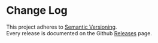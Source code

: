 # Change Log

This project adheres to [Semantic Versioning](http://semver.org/).  
Every release is documented on the Github [Releases](https://github.com/PiotrKujawa/redux-deep-persist/releases) page.
